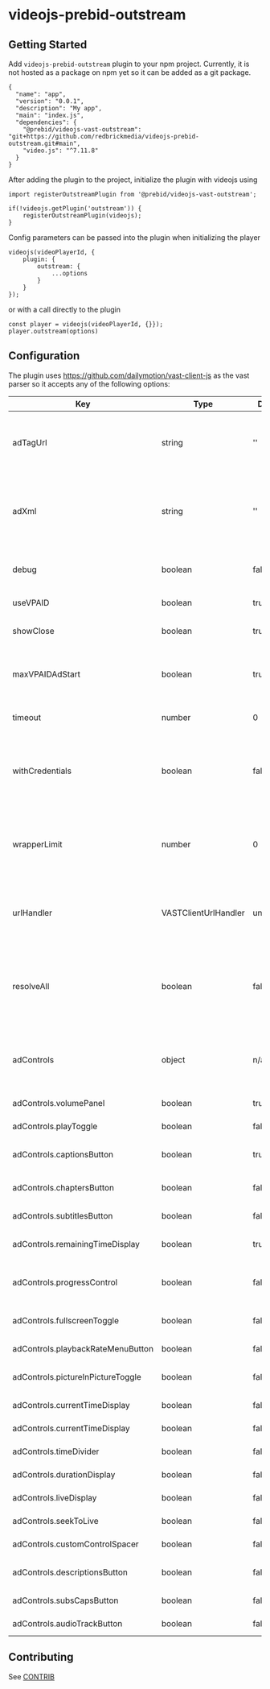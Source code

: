 # videojs-prebid-outstream

## Getting Started

Add `videojs-prebid-outstream` plugin to your npm project. Currently, it is not hosted as a package on npm yet so it can be added as a git package.
```
{
  "name": "app",
  "version": "0.0.1",
  "description": "My app",
  "main": "index.js",
  "dependencies": {
    "@prebid/videojs-vast-outstream": "git+https://github.com/redbrickmedia/videojs-prebid-outstream.git#main",
    "video.js": "^7.11.8"
  }
}
```

After adding the plugin to the project, initialize the plugin with videojs using
```
import registerOutstreamPlugin from '@prebid/videojs-vast-outstream';

if(!videojs.getPlugin('outstream')) {
    registerOutstreamPlugin(videojs);
}
```

Config parameters can be passed into the plugin when initializing the player
```
videojs(videoPlayerId, {
    plugin: {
        outstream: {
            ...options
        }
    }
});
```

or with a call directly to the plugin
```
const player = videojs(videoPlayerId, {}});
player.outstream(options)
```

## Configuration
The plugin uses https://github.com/dailymotion/vast-client-js as the vast parser so it accepts any of the following options:

| Key                               | Type                 | Default   | Required?          | Description                                                                                       |
|-----------------------------------|----------------------|-----------|--------------------|---------------------------------------------------------------------------------------------------|
| adTagUrl                          | string               | ''        | :heavy_check_mark: | Required if `adXml` is not specified. This should be a url to a VAST response                     |
| adXml                             | string               | ''        | :heavy_check_mark: | Required if `adTagUrl` is not specified. This should be a raw string of the VAST document         |
| debug                             | boolean              | false     |                    | Shows plugin debug information in console                                                         |
| useVPAID                          | boolean              | true      |                    | Enables VPAID ads to render                                                                       |
| showClose                         | boolean              | true      |                    | Shows a close button overlay on every ad                                                          |
| maxVPAIDAdStart                   | boolean              | true      |                    | Maximum time for VPAID ad to start before we consider it an error                                 |
| timeout                           | number               | 0         |                    | A custom timeout for the requests                                                                 |
| withCredentials                   | boolean              | false     |                    | A boolean to enable the withCredentials options for the XHR and FLASH URLHandlers                 |
| wrapperLimit                      | number               | 0         |                    | A number of Wrapper responses that can be received with no InLine response                        |
| urlHandler                        | VASTClientUrlHandler | undefined |                    | Custom urlhandler to be used instead of the default ones urlhandlers                              |
| resolveAll                        | boolean              | false     |                    | Allows you to parse all the ads contained in the VAST or to parse them ad by ad or adPod by adPod |
| adControls                        | object               | n/a       |                    | Sets the controls that you want visible while displaying an outstream ad                          |
| adControls.volumePanel            | boolean              | true      |                    | Shows volume control panel                                                                        |
| adControls.playToggle             | boolean              | false     |                    | Shows play button                                                                                 |
| adControls.captionsButton         | boolean              | true      |                    | Shows captions button                                                                             |
| adControls.chaptersButton         | boolean              | false     |                    | Shows chapters button                                                                             |
| adControls.subtitlesButton        | boolean              | false     |                    | Shows subtitles                                                                                   |
| adControls.remainingTimeDisplay   | boolean              | true      |                    | Shows remaining time for ad                                                                       |
| adControls.progressControl        | boolean              | false     |                    | Allows ad seeking, control over ad progress                                                       |
| adControls.fullscreenToggle       | boolean              | false     |                    | Shows fullscreen button                                                                           |
| adControls.playbackRateMenuButton | boolean              | false     |                    | Shows bitrate change button                                                                       |
| adControls.pictureInPictureToggle | boolean              | false     |                    | Shows picture in picture button                                                                   |
| adControls.currentTimeDisplay     | boolean              | false     |                    | Shows current time in video                                                                       |
| adControls.currentTimeDisplay     | boolean              | false     |                    | Shows current time in video                                                                       |
| adControls.timeDivider            | boolean              | false     |                    | Shows time divider                                                                                |
| adControls.durationDisplay        | boolean              | false     |                    | Shows duration of video                                                                           |
| adControls.liveDisplay            | boolean              | false     |                    | Shows live feed button                                                                            |
| adControls.seekToLive             | boolean              | false     |                    | Shows seek to live button                                                                         |
| adControls.customControlSpacer    | boolean              | false     |                    | Shows custom control spacer                                                                       |
| adControls.descriptionsButton     | boolean              | false     |                    | Shows video description button                                                                    |
| adControls.subsCapsButton         | boolean              | false     |                    | Shows sub caps button                                                                             |
| adControls.audioTrackButton       | boolean              | false     |                    | Shows audio track button                                                                          |

## Contributing

See [CONTRIB](https://github.com/redbrickmedia/videojs-prebid-outstream/blob/main/CONTRIB.md)